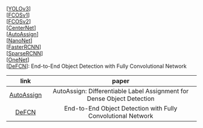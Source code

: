 [[YOLOv3]()]  
[[FCOSv1]()]  
[[FCOSv2]()]  
[[CenterNet]()]  
[[AutoAssign]()]  
[[NanoNet]()]  
[[FasterRCNN]()]  
[[SparseRCNN]()]  
[[OneNet]()]  
[[DeFCN]()]: End-to-End Object Detection with Fully Convolutional Network  
  
  |link|paper|  
  |:-:|:-:|  
  |[AutoAssign](https://arxiv.org/pdf/2007.03496v3.pdf)|AutoAssign: Differentiable Label Assignment for Dense Object Detection|
  |[DeFCN]()|End-to-End Object Detection with Fully Convolutional Network|  